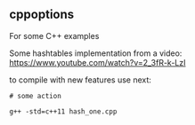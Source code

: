 ## cppoptions
For some C++ examples

Some hashtables implementation from a video:
https://www.youtube.com/watch?v=2_3fR-k-LzI

to compile with new features use next:
```shell
# some action

g++ -std=c++11 hash_one.cpp

```